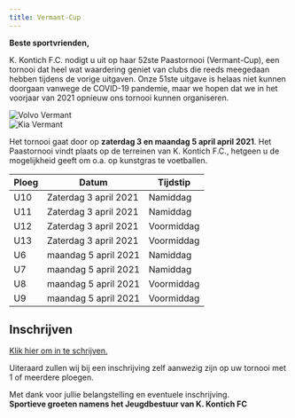 ```yaml
---
title: Vermant-Cup
---
```

<p><strong>Beste sportvrienden,</strong></p>
<p>K. Kontich F.C. nodigt u uit op haar 52ste Paastornooi (Vermant-Cup), een tornooi dat heel wat waardering geniet van clubs die reeds meegedaan hebben tijdens de vorige uitgaven. Onze 51ste uitgave is helaas niet kunnen doorgaan vanwege de COVID-19 pandemie, maar we hopen dat we in het voorjaar van 2021 opnieuw ons tornooi kunnen organiseren.</p>
<div class="lg:flex lg:flex-wrap lg:-mx-8 items-center mb-6">
    <div class="mb-4 w-full lg:w-1/2 lg:mb-0 lg:px-8">
        <img src="https://www.link2fleet.be/wp-content/uploads/2018/04/Logo-Vermant-Groep.png" style="max-width: 90%; height: auto;" alt="Volvo Vermant" />
    </div>
    <div class="mb-4 w-full lg:w-1/2 lg:mb-0 lg:px-8">
        <img src="https://res.cloudinary.com/kkontichfc/image/upload/v1565372112/sponsors/KIA-vermant-zilver_yzunbr.png" style="max-width: 90%; height: auto;" alt="Kia Vermant" />
    </div>

</div>
<p>
Het tornooi gaat door op <strong>zaterdag 3 en maandag 5 april april 2021</strong>. Het Paastornooi vindt plaats op de terreinen van K. Kontich F.C., hetgeen u de mogelijkheid geeft om o.a. op kunstgras te voetballen.
</p>
<table style="width: 100%;">
<thead>
<tr>
<th>Ploeg</th>
<th>Datum</th>
<th>Tijdstip</th>
</tr>
</thead>
<tbody>
<tr>
<td>U10</td>
<td>Zaterdag 3 april 2021</td>
<td>Namiddag</td>
</tr>
<tr>
<td>U11</td>
<td>Zaterdag 3 april 2021</td>
<td>Namiddag</td>
</tr>
<tr>
<td>U12</td>
<td>Zaterdag 3 april 2021</td>
<td>Voormiddag</td>
</tr>
<tr>
<td>U13</td>
<td>Zaterdag 3 april 2021</td>
<td>Voormiddag</td>
</tr>
<tr>
<td>U6</td>
<td>maandag 5 april 2021</td>
<td>Namiddag</td>
</tr>
<tr>
<td>U7</td>
<td>maandag 5 april 2021</td>
<td>Namiddag</td>
</tr>
<tr>
<td>U8</td>
<td>maandag 5 april 2021</td>
<td>Voormiddag</td>
</tr>
<tr>
<td>U9</td>
<td>maandag 5 april 2021</td>
<td>Voormiddag</td>
</tr>
</tbody>
</table>
<div>
    <h2>Inschrijven</h2>
    <p>
        <a href="https://www.kkontichfc.be/jeugd/paastornooi/online-registratie/" title="Inschrijven Paastornooi / Vermant-Cup" class="btn-block">Klik hier om in te schrijven.</a></p>
    <p>Uiteraard zullen wij bij een inschrijving zelf aanwezig zijn op uw tornooi met 1 of meerdere ploegen.</p>
    <p>Met dank voor jullie belangstelling en eventuele inschrijving.
        <br><strong>Sportieve groeten namens het Jeugdbestuur van K. Kontich FC</strong>
    </p>
</div>
